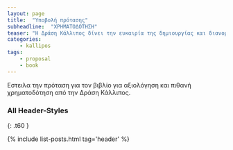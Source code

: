 ```yaml
---
layout: page
title:  "Υποβολή πρότασης"
subheadline:  "ΧΡΗΜΑΤΟΔΟΤΗΣΗ"
teaser: "Η Δράση Κάλλιπος δίνει την ευκαιρία της δημιουργίας και διανομής ακαδημαϊκών βιβλίων σε ηλεκτρονική μορφή"
categories:
    - kallipos
tags:
    - proposal
    - book
---
```

Εστειλα την πρόταση για τον βιβλίο για αξιολόγηση και πιθανή χρηματοδότηση από την Δράση Κάλλιπος.

### All Header-Styles
{: .t60 }

{% include list-posts.html tag='header' %}

